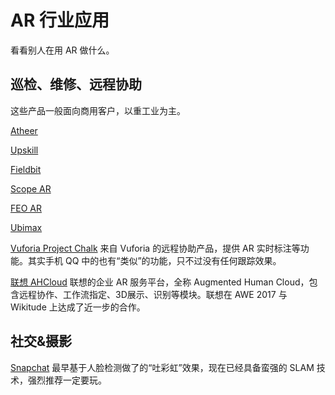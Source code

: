# AR 行业应用

看看别人在用 AR 做什么。

## 巡检、维修、远程协助

这些产品一般面向商用客户，以重工业为主。

[Atheer](http://www.atheerair.com/)

[Upskill](https://upskill.io/)

[Fieldbit](https://www.fieldbit.net/)

[Scope AR](http://www.scopear.com/)

[FEO AR](https://www.feo-ar.com/)

[Ubimax](http://www.ubimax.de/index.php/en/)

[Vuforia Project Chalk](https://developer.vuforia.com/projectchalk)
来自 Vuforia 的远程协助产品，提供 AR 实时标注等功能。其实手机 QQ 中的也有“类似”的功能，只不过没有任何跟踪效果。

[联想 AHCloud](http://www.lenovo-ar.com/ahcloud.html)
联想的企业 AR 服务平台，全称 Augmented Human Cloud，包含远程协作、工作流指定、3D展示、识别等模块。联想在 AWE 2017 与 Wikitude 上达成了近一步的合作。

## 社交&摄影

[Snapchat](https://www.snapchat.com/)
最早基于人脸检测做了的“吐彩虹”效果，现在已经具备蛮强的 SLAM 技术，强烈推荐一定要玩。
